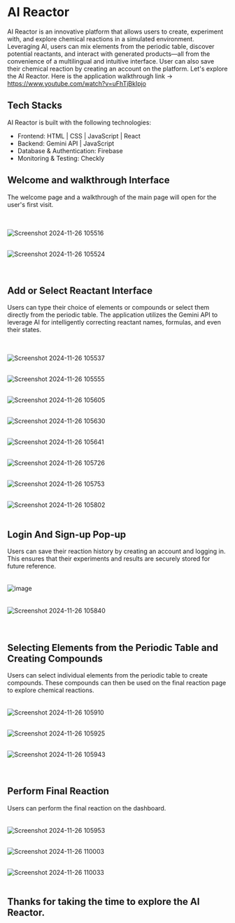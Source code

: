 # AI Reactor

AI Reactor is an innovative platform that allows users to create, experiment with, and explore chemical reactions in a simulated environment. Leveraging AI, users can mix elements from the periodic table, discover potential reactants, and interact with generated products—all from the convenience of a multilingual and intuitive interface. User can also save their chemical reaction by creating an account on the platform. Let's explore the AI Reactor. Here is the application walkthrough link -> https://www.youtube.com/watch?v=uFhTjBkIpjo 


## Tech Stacks
AI Reactor is built with the following technologies:
<ul>
  <li>Frontend: HTML | CSS | JavaScript | React </li>
  <li>Backend: Gemini API | JavaScript</li>
  <li>Database & Authentication: Firebase</li>
  <li>Monitoring & Testing: Checkly</li>
</ul>

## Welcome and walkthrough Interface
The welcome page and a walkthrough of the main page will open for the user's first visit.
</br>
</br>
</br>

![Screenshot 2024-11-26 105516](https://github.com/user-attachments/assets/0343ce8f-f786-4a09-a97e-d24c2fd46c9a)
</br>
</br>

![Screenshot 2024-11-26 105524](https://github.com/user-attachments/assets/1c549216-9a16-4c96-ad62-3defd96992eb)
</br>
</br>
</br>


## Add or Select Reactant Interface
Users can type their choice of elements or compounds or select them directly from the periodic table. The application utilizes the Gemini API to leverage AI for intelligently correcting reactant names, formulas, and even their states.
</br>
</br>
</br>

![Screenshot 2024-11-26 105537](https://github.com/user-attachments/assets/a63745d8-194c-4e83-b84a-cc2a9e69c15b)
</br>
</br>

![Screenshot 2024-11-26 105555](https://github.com/user-attachments/assets/b7ca60dc-17fa-4b4a-9501-fd5f2afc5642)
</br>
</br>

![Screenshot 2024-11-26 105605](https://github.com/user-attachments/assets/8f720f01-22a0-40bc-8660-17d0019077d9)
</br>
</br>

![Screenshot 2024-11-26 105630](https://github.com/user-attachments/assets/53eb90f7-5585-4fb2-8775-d5c5a5443574)
</br>
</br>

![Screenshot 2024-11-26 105641](https://github.com/user-attachments/assets/683aaeed-6804-4594-b3e2-d3346503aab8)
</br>
</br>

![Screenshot 2024-11-26 105726](https://github.com/user-attachments/assets/43165a8c-f696-4572-8072-45b8a6a712ed)
</br>
</br>

![Screenshot 2024-11-26 105753](https://github.com/user-attachments/assets/f227c8b2-4086-416e-8ff7-d53e7820bd48)
</br>
</br>

![Screenshot 2024-11-26 105802](https://github.com/user-attachments/assets/7c93df49-09d5-4895-8b74-fad3a11a719c)
</br>
</br>

## Login And Sign-up Pop-up
Users can save their reaction history by creating an account and logging in. This ensures that their experiments and results are securely stored for future reference.
</br>
</br>
</br>
![image](https://github.com/user-attachments/assets/d4d16b13-9432-44b4-a06f-80e377ff707e)
</br>
</br>
</br>
![Screenshot 2024-11-26 105840](https://github.com/user-attachments/assets/1376c245-6aa1-4fca-b064-1a68038c32b5)
</br>
</br>
</br>

## Selecting Elements from the Periodic Table and Creating Compounds
Users can select individual elements from the periodic table to create compounds. These compounds can then be used on the final reaction page to explore chemical reactions.
</br>
</br>
</br>
![Screenshot 2024-11-26 105910](https://github.com/user-attachments/assets/7cedebe3-0812-48fb-8136-2e3570aa8057)
</br>
</br>

![Screenshot 2024-11-26 105925](https://github.com/user-attachments/assets/4a2bf610-c9bf-4bda-8112-b7b3bf239be3)
</br>
</br>

![Screenshot 2024-11-26 105943](https://github.com/user-attachments/assets/7407c4bb-d3d0-46cb-afd6-30b14e650db3)
</br>
</br>
</br>

## Perform Final Reaction
Users can perform the  final reaction on the dashboard.
</br>
</br>
</br>
![Screenshot 2024-11-26 105953](https://github.com/user-attachments/assets/c0b7931b-1a94-43e9-b48c-ca168ba4a7ba)
</br>
</br>

![Screenshot 2024-11-26 110003](https://github.com/user-attachments/assets/638c26ae-1ae5-4b03-a32a-133869276696)
</br>
</br>

![Screenshot 2024-11-26 110033](https://github.com/user-attachments/assets/609ba76d-e353-4211-857f-6e18efb8c6bc)
</br>
</br>


## Thanks for taking the time to explore the AI Reactor.
